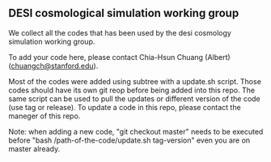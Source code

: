## DESI cosmological simulation working group
We collect all the codes that has been used by the desi cosmology simulation working group.

To add your code here, please contact Chia-Hsun Chuang (Albert) (chuangch@stanford.edu).

Most of the codes were added using subtree with a update.sh script. Those codes should have its own git reop before being added into this repo. The same script can be used to pull the updates or different version of the code (use tag or release). To update a code in this repo, please contact the maneger of this repo.

Note: when adding a new code, "git checkout master" needs to be executed before "bash /path-of-the-code/update.sh tag-version" even you are on master already.
